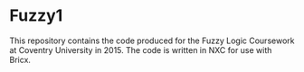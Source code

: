 # Fuzzy1
This repository contains the code produced for the Fuzzy Logic Coursework at Coventry University in 2015. The code is written in NXC for use with Bricx.

